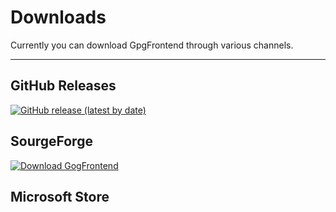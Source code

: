 # Downloads

Currently you can download GpgFrontend through various channels.

---

## GitHub Releases

[![GitHub release (latest by date)](https://img.shields.io/github/downloads/saturneric/GpgFrontend/latest/total?style=for-the-badge)](https://github.com/saturneric/GpgFrontend/releases/latest)

## SourgeForge

[![Download GogFrontend](https://a.fsdn.com/con/app/sf-download-button)](https://sourceforge.net/projects/gpgfrontend/files/latest/download)

## Microsoft Store

<ms-store-badge productid="9NH716MQK2B5"></ms-store-badge>